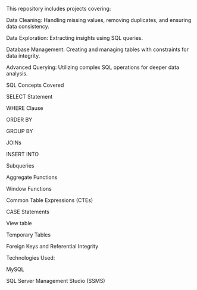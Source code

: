 This repository includes projects covering:

Data Cleaning: Handling missing values, removing duplicates, and ensuring data consistency.

Data Exploration: Extracting insights using SQL queries.

Database Management: Creating and managing tables with constraints for data integrity.

Advanced Querying: Utilizing complex SQL operations for deeper data analysis.

SQL Concepts Covered

SELECT Statement

WHERE Clause

ORDER BY

GROUP BY

JOINs

INSERT INTO

Subqueries

Aggregate Functions

Window Functions

Common Table Expressions (CTEs)

CASE Statements

View table

Temporary Tables

Foreign Keys and Referential Integrity

Technologies Used:

MySQL

SQL Server Management Studio (SSMS)

